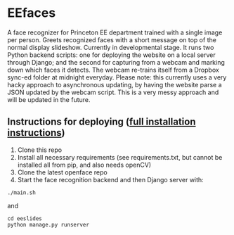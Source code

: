 # EEfaces
A face recognizer for Princeton EE department trained with a single image per person. Greets recognized faces with a short message on top of the normal display slideshow. Currently in developmental stage. It runs two Python backend scripts: one for deploying the website on a local server through Django; and the second for capturing from a webcam and marking down which faces it detects. The webcam re-trains itself from a Dropbox sync-ed folder at midnight everyday. Please note: this currently uses a very hacky approach to asynchronous updating, by having the website parse a JSON updated by the webcam script. This is a very messy approach and will be updated in the future.

## Instructions for deploying ([full installation instructions](full_install_instructions.md))
1. Clone this repo
2. Install all necessary requirements (see requirements.txt, but cannot be installed all from pip, and also needs openCV)
3. Clone the latest openface repo 
4. Start the face recognition backend and then Django server with:

``` shell
./main.sh
```
and 
```shell
cd eeslides 
python manage.py runserver
```

